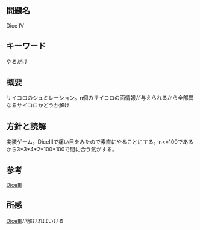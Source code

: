 ## 問題名
Dice Ⅳ
## キーワード
やるだけ

## 概要
サイコロのシュミレーション。n個のサイコロの面情報が与えられるから全部異なるサイコロかどうか解け
## 方針と読解

実装ゲーム。DiceⅢで痛い目をみたので素直にやることにする。n<=100であるから3\*3\*4\*2\*100\*100で間に合う気がする。

## 参考
[DiceⅢ](http://judge.u-aizu.ac.jp/onlinejudge/description.jsp?id=ITP1_11_C)


## 所感
[DiceⅢ](http://judge.u-aizu.ac.jp/onlinejudge/description.jsp?id=ITP1_11_C)が解ければいける